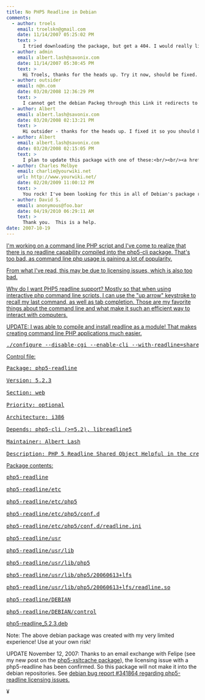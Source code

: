 ```yaml
---
title: No PHP5 Readline in Debian 
comments:
  - author: troels
    email: troelskn@gmail.com
    date: 11/14/2007 05:25:02 PM
    text: >
      I tried downloading the package, but get a 404. I would really like to get my hands on this package.
  - author: admin
    email: albert.lash@savonix.com
    date: 11/14/2007 05:30:45 PM
    text: >
      Hi Troels, thanks for the heads up. Try it now, should be fixed. Might have to refresh.
  - author: outsider
    email: n@n.com
    date: 03/20/2008 12:36:29 PM
    text: >
      I cannot get the debian Packeg through this Link it redirects to another Page
  - author: Albert
    email: albert.lash@savonix.com
    date: 03/20/2008 02:13:21 PM
    text: >
      Hi outsider - thanks for the heads up. I fixed it so you should be able to download it now.
  - author: Albert
    email: albert.lash@savonix.com
    date: 03/20/2008 02:15:05 PM
    text: >
      I plan to update this package with one of these:<br/><br/><a href="http://www.s11n.net/editline/" rel="nofollow">http://www.s11n.net/editline/</a><br/><br/><a href="http://www.thrysoee.dk/editline/" rel="nofollow">http://www.thrysoee.dk/editline/</a><br/><br/>to free it from license issues.
  - author: Charles Melbye
    email: charlie@yourwiki.net
    url: http://www.yourwiki.net/
    date: 02/20/2009 11:00:12 PM
    text: >
      You rock! I've been looking for this in all of Debian's package repositories.<br/><br/>Thanks for compiling this package!<br/><br/>- Charlie
  - author: David S.
    email: anonymous@foo.bar
    date: 04/19/2010 06:29:11 AM
    text: >
      Thank you.  This is a help.
date: 2007-10-19
---
```

<a href="http://www.docunext.com/blog/2007/10/19/no-php5-readline-in-debian/">

I'm working on a command line PHP script and I've come to realize that there is no readline capability compiled into the php5-cli package. That's too bad, as command line php usage is gaining a lot of popularity.

From what I've read, this may be due to licensing issues, which is also too bad.

Why do I want PHP5 readline support? Mostly so that when using interactive php command line scripts, I can use the "up arrow" keystroke to recall my last command, as well as tab completion. Those are my favorite things about the command line and what make it such an efficient way to interact with computers.

UPDATE: I was able to compile and install readline as a module! That makes creating command line PHP applications much easier.

<pre>./configure --disable-cgi --enable-cli --with-readline=shared,/usr/include/readline/</pre>

Control file:

<pre>
Package: php5-readline

Version: 5.2.3

Section: web

Priority: optional

Architecture: i386

Depends: php5-cli (>=5.2), libreadline5

Maintainer: Albert Lash

Description: PHP 5 Readline Shared Object Helpful in the creation of interactive command line scripts written in PHP.</pre>

Package contents:

<pre>
php5-readline

php5-readline/etc

php5-readline/etc/php5

php5-readline/etc/php5/conf.d

php5-readline/etc/php5/conf.d/readline.ini

php5-readline/usr

php5-readline/usr/lib

php5-readline/usr/lib/php5

php5-readline/usr/lib/php5/20060613+lfs

php5-readline/usr/lib/php5/20060613+lfs/readline.so

php5-readline/DEBIAN

php5-readline/DEBIAN/control</pre>

<a href="/blog/wp-content/sites/wwwdocunextcom/files/php5-readline_5.2.3.deb">php5-readline_5.2.3.deb</a>

Note: The above debian package was created with my very limited experience! Use at your own risk!

UPDATE November 12, 2007: Thanks to an email exchange with Felipe (see my new post on the <a href="http://www.docunext.com/blog/2007/11/11/creating-debian-packages-part-ii/">php5-xsltcache package</a>), the licensing issue with a php5-readline has been confirmed. So this package will not make it into the debian repositories. See <a href="http://bugs.debian.org/cgi-bin/bugreport.cgi?bug=341864">debian bug report #341864 regarding php5-readline licensing issues.</a>

¥

